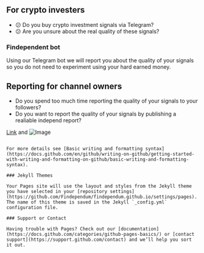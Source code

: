 ## For crypto investers
 - :confused: Do you buy crypto investment signals via Telegram?
 - :confused: Are you unsure about the real quality of these signals?
 
### Findependent bot
 Using our Telegram bot we will report you about the quality of your signals so you do not need to experiment using your hard earned money.
 
## Reporting for channel owners
- Do you spend too much time reporting the quality of your signals to your followers?
- Do you want to report the quality of your signals by publishing a realiable independ report?

[Link](url) and ![Image](src)
```

For more details see [Basic writing and formatting syntax](https://docs.github.com/en/github/writing-on-github/getting-started-with-writing-and-formatting-on-github/basic-writing-and-formatting-syntax).

### Jekyll Themes

Your Pages site will use the layout and styles from the Jekyll theme you have selected in your [repository settings](https://github.com/Findependum/findependum.github.io/settings/pages). The name of this theme is saved in the Jekyll `_config.yml` configuration file.

### Support or Contact

Having trouble with Pages? Check out our [documentation](https://docs.github.com/categories/github-pages-basics/) or [contact support](https://support.github.com/contact) and we’ll help you sort it out.
